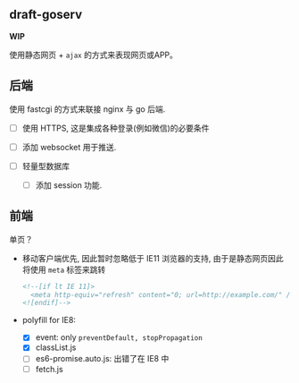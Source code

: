draft-goserv
--------

**WIP**

使用静态网页 + `ajax` 的方式来表现网页或APP。

## 后端

使用 fastcgi 的方式来联接 nginx 与 go 后端.

* [ ] 使用 HTTPS, 这是集成各种登录(例如微信)的必要条件

* [ ] 添加 websocket 用于推送.

* [ ] 轻量型数据库

  - [ ] 添加 session 功能.

## 前端

单页？

* 移动客户端优先, 因此暂时忽略低于 IE11 浏览器的支持, 由于是静态网页因此将使用 `meta` 标签来跳转

  ```html
  <!--[if lt IE 11]>
    <meta http-equiv="refresh" content="0; url=http://example.com/" />
  <![endif]-->
  ```

* polyfill for IE8:

  - [x] event: only `preventDefault, stopPropagation`
  - [x] classList.js
  - [ ] es6-promise.auto.js: 出错了在 IE8 中
  - [ ] fetch.js
